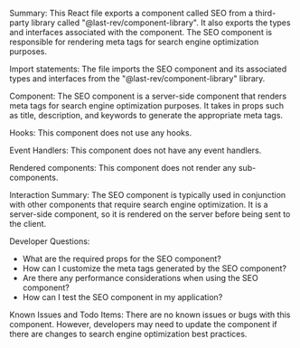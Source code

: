 Summary:
This React file exports a component called SEO from a third-party library called "@last-rev/component-library". It also exports the types and interfaces associated with the component. The SEO component is responsible for rendering meta tags for search engine optimization purposes.

Import statements:
The file imports the SEO component and its associated types and interfaces from the "@last-rev/component-library" library.

Component:
The SEO component is a server-side component that renders meta tags for search engine optimization purposes. It takes in props such as title, description, and keywords to generate the appropriate meta tags.

Hooks:
This component does not use any hooks.

Event Handlers:
This component does not have any event handlers.

Rendered components:
This component does not render any sub-components.

Interaction Summary:
The SEO component is typically used in conjunction with other components that require search engine optimization. It is a server-side component, so it is rendered on the server before being sent to the client.

Developer Questions:
- What are the required props for the SEO component?
- How can I customize the meta tags generated by the SEO component?
- Are there any performance considerations when using the SEO component?
- How can I test the SEO component in my application? 

Known Issues and Todo Items:
There are no known issues or bugs with this component. However, developers may need to update the component if there are changes to search engine optimization best practices.